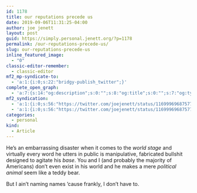 ```yaml
---
id: 1178
title: our reputations precede us
date: 2019-09-06T11:31:25-04:00
author: joe jenett
layout: post
guid: https://simply.personal.jenett.org/?p=1178
permalink: /our-reputations-precede-us/
slug: our-reputations-precede-us
inline_featured_image:
  - "0"
classic-editor-remember:
  - classic-editor
mf2_mp-syndicate-to:
  - 'a:1:{i:0;s:22:"bridgy-publish_twitter";}'
complete_open_graph:
  - 'a:7:{s:14:"og:description";s:0:"";s:8:"og:title";s:0:"";s:7:"og:type";s:0:"";s:12:"twitter:card";s:7:"summary";s:15:"twitter:creator";s:0:"";s:19:"twitter:description";s:0:"";s:8:"og:image";s:0:"";}'
mf2_syndication:
  - 'a:1:{i:0;s:56:"https://twitter.com/joejenett/status/1169996968757739520";}'
  - 'a:1:{i:0;s:56:"https://twitter.com/joejenett/status/1169996968757739520";}'
categories:
  - personal
kind:
  - Article
---
```

He’s an embarrassing disaster when it comes to the _world stage_ and virtually every word he utters in public is manipulative, fabricated bullshit designed to agitate his _base_. You and I (and probably the majority of Americans) don’t even exist in his world and he makes a mere _political animal_ seem like a teddy bear. 

But I ain’t naming names ’cause frankly, I don’t have to.